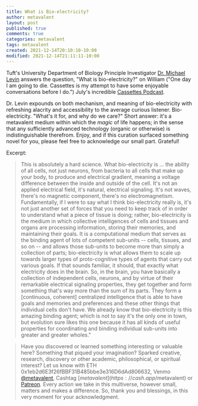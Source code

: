 ```yaml
---
title: What is Bio-electricity?
author: metavalent
layout: post
published: true
comments: true
categories: metavalent
tags: metavalent
created: 2021-12-14T20:10:10-10:00
modified: 2021-12-14T21:11:11-10:00
---
```


Tuft's University Department of Biology Principle Investigator [Dr. Michael Levin](https://ase.tufts.edu/biology/labs/levin/) answers the question, "What is bio-electricity?" on William ("One day I am going to die. Cassettes is my attempt to have some enjoyable conversations before I do.") July's incredible [Cassettes Podcast](https://www.cassettespodcast.com/episodes/17-michael-levin).

Dr. Levin expounds on both mechanism, and meaning of bio-electricity with refreshing alacrity and accessibility to the average curious listener. Bio-electricity. "What's it for, and why do we care?" Short answer: it's a metavalent medium within which the *magic* of life happens; in the sense that any sufficiently advanced technology (organic or otherwise) is indistinguishable therefrom. Enjoy, and if this curation surfaced something novel for you, please feel free to acknowledge our small part. Grateful!

Excerpt:

> This is absolutely a hard science. What bio-electricity is ... the ability of all cells, not just neurons, from bacteria to all cells that make up your body, to produce and electrical gradient, meaning a voltage difference between the inside and outside of the cell. It's not an applied electrical field, it's natural, electrical signaling. It's not waves, there's no magnetic component, there's no electromagnetism. Fundamentally, if I were to say what I think bio-electricity really is, it's not just another set of forces that you need to keep track of in order to understand what a piece of tissue is doing; rather, bio-electricity is the medium in which collective intelligences of cells and tissues and organs are processing information, storing their memories, and maintaining their goals. It is a computational medium that serves as the binding agent of lots of competent sub-units -- cells, tissues, and so on -- and allows those sub-units to become more than simply a collection of parts; bio-electricity is what allows them to scale up towards larger types of proto-cognitive types of agents that carry out various goals. If that sounds familiar, it should, that exactly what electricity does in the brain. So, in the brain, you have basically a collection of independent cells, neurons, and by virtue of their remarkable electrical signaling properties, they get together and form something that's way more than the sum of its parts. They form a [continuous, coherent] centralized intelligence that is able to have goals and memories and preferences and these other things that individual cells don't have. We already know that bio-electricity is this amazing binding agent; which is not to say it's the only one in town, but evolution sure likes this one because it has all kinds of useful properties for coordinating and binding individual sub-units into greater and greater wholes."

> Have you discovered or learned something interesting or valuable here? Something that piqued your imagination? Sparked creative, research, discovery or other academic, philosophical, or spiritual interest? Let us know with ETH 0x1eb2d6E3f26fBBF31B485bbe3e316D6dAd806632, Venmo [@metavalent](https://venmo.com/u/metavalent), Cashtag [$metavalent](https://cash.app/$metavalent) or [Patreon](https://patreon.com/metavalent). Every action we take in this multiverse, however small, matters and makes a difference. So, thank you and blessings, in this very moment for your acknowledgment.

